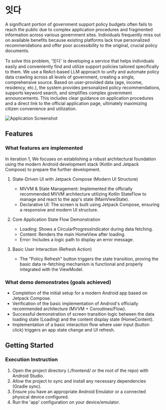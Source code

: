 # 잇다

A significant portion of government support policy budgets often fails to reach the public due to complex application procedures and fragmented information across various government sites. Individuals frequently miss out on available benefits because existing platforms lack true personalized recommendations and offer poor accessibility to the original, crucial policy documents.

To solve this problem, '잇다' is developing a service that helps individuals easily and conveniently find and utilize support policies tailored specifically to them. We use a ReAct-based LLM approach to unify and automate policy data crawling across all levels of government, creating a single, comprehensive source. Based on user-provided data (age, income, residency, etc.), the system provides personalized policy recommendations, supports keyword search, and simplifies complex government announcements. This includes clear guidance on application procedures and a direct link to the official application page, ultimately maximizing citizen convenience and utilization.

![Application Screenshot](path_to_screenshot.png)

## Features

### What features are implemented

In iteration 1, We focuses on establishing a robust architectural foundation using the modern Android development stack (Kotlin and Jetpack Compose) to prepare the further development.

1. State-Driven UI with Jetpack Compose (Modern UI Structure)
   - MVVM & State Management: Implemented the officially recommended MVVM architecture utilizing Kotlin StateFlow to manage and react to the app's state (MainViewState).
   - Declarative UI: The screen is built using Jetpack Compose, ensuring a responsive and modern UI structure.

2. Core Application State Flow Demonstration
    - Loading: Shows a CircularProgressIndicator during data fetching.
    - Content: Renders the main HomeView after loading.
    - Error: Includes a logic path to display an error message.

3. Basic User Interaction (Refresh Action)
   - The "Policy Refresh" button triggers the state transition, proving the basic data re-fetching mechanism is functional and properly integrated with the ViewModel.

### What demo demonstrates (goals achieved)
- Completion of the initial setup for a modern Android app based on Jetpack Compose.
- Verification of the basic implementation of Android's officially recommended architecture (MVVM + Coroutines/Flow).
- Successful demonstration of screen transition logic between the data loading state (Loading) and the content display state (HomeContent).
- Implementation of a basic interaction flow where user input (button click) triggers an app state change and UI refresh.


## Getting Started

### Execution Instruction

1. Open the project directory (./frontend/ or the root of the repo) with Android Studio.
2. Allow the project to sync and install any necessary dependencies (Gradle sync).
3. Ensure you have an appropriate Android Emulator or a connected physical device configured.
4. Run the 'app' configuration on your device/emulator.
